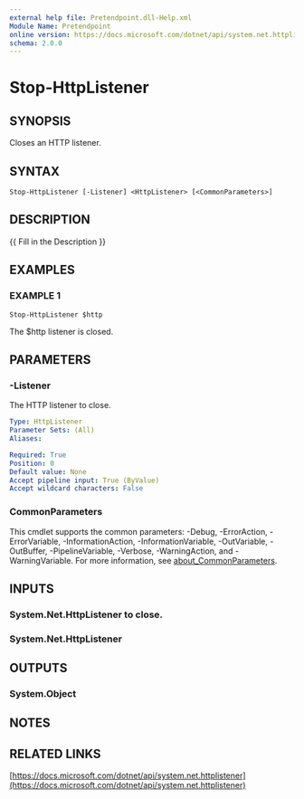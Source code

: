 ```yaml
---
external help file: Pretendpoint.dll-Help.xml
Module Name: Pretendpoint
online version: https://docs.microsoft.com/dotnet/api/system.net.httplistener
schema: 2.0.0
---
```


# Stop-HttpListener

## SYNOPSIS
Closes an HTTP listener.

## SYNTAX

```
Stop-HttpListener [-Listener] <HttpListener> [<CommonParameters>]
```

## DESCRIPTION
{{ Fill in the Description }}

## EXAMPLES

### EXAMPLE 1
```
Stop-HttpListener $http
```

The $http listener is closed.

## PARAMETERS

### -Listener
The HTTP listener to close.

```yaml
Type: HttpListener
Parameter Sets: (All)
Aliases:

Required: True
Position: 0
Default value: None
Accept pipeline input: True (ByValue)
Accept wildcard characters: False
```

### CommonParameters
This cmdlet supports the common parameters: -Debug, -ErrorAction, -ErrorVariable, -InformationAction, -InformationVariable, -OutVariable, -OutBuffer, -PipelineVariable, -Verbose, -WarningAction, and -WarningVariable. For more information, see [about_CommonParameters](http://go.microsoft.com/fwlink/?LinkID=113216).

## INPUTS

### System.Net.HttpListener to close.
### System.Net.HttpListener

## OUTPUTS

### System.Object
## NOTES

## RELATED LINKS

[https://docs.microsoft.com/dotnet/api/system.net.httplistener](https://docs.microsoft.com/dotnet/api/system.net.httplistener)

